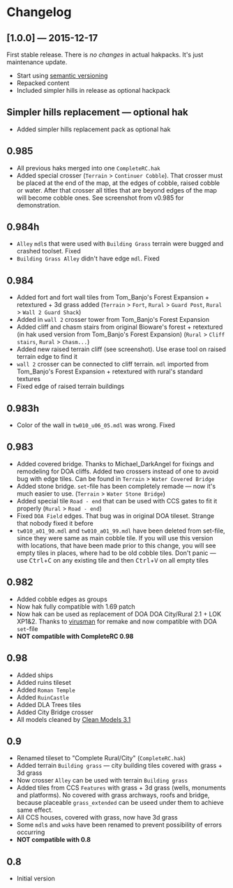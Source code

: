 # Changelog

## [1.0.0] — 2015-12-17
First stable release. There is _no changes_ in actual hakpacks. It's just maintenance update.

* Start using [semantic versioning](http://semver.org/)
* Repacked content
* Included simpler hills in release as optional hackpack

## Simpler hills replacement — optional hak
* Added simpler hills replacement pack as optional hak

## 0.985
* All previous haks merged into one `CompleteRC.hak`
* Added special crosser (`Terrain` > `Continuer Cobble`). That crosser must be placed at the end of the map, at the edges of cobble, raised cobble or water. After that crosser all titles that are beyond edges of the map will become cobble ones. See screenshot from v0.985 for demonstration.

## 0.984h
* `Alley` `mdl`s that were used with `Building Grass` terrain were bugged and crashed toolset. Fixed
* `Building Grass Alley` didn't have edge `mdl`. Fixed

## 0.984
* Added fort and fort wall tiles from Tom_Banjo's Forest Expansion + retextured + 3d grass added (`Terrain` > `Fort`, `Rural` > `Guard Post`, `Rural` > `Wall 2 Guard Shack`)
* Added in `wall 2` crosser tower from Tom_Banjo's Forest Expansion
* Added cliff and chasm stairs from original Bioware's forest + retextured (in hak used version from Tom_Banjo's Forest Expansion) (`Rural` > `Cliff stairs`, `Rural` > `Chasm...`)
* Added new raised terrain cliff (see screenshot). Use erase tool on raised terrain edge to find it
* `wall 2` crosser can be connected to cliff terrain. `mdl` imported from Tom_Banjo's Forest Expansion + retextured with rural's standard textures
* Fixed edge of raised terrain buildings

## 0.983h
* Color of the wall in `tw010_u06_05.mdl` was wrong. Fixed

## 0.983
* Added covered bridge. Thanks to Michael_DarkAngel for fixings and remodeling for DOA cliffs. Added two crossers instead of one to avoid bug with edge tiles. Can be found in `Terrain` > `Water Covered Bridge`
* Added stone bridge. `set`-file has been completely remade — now it's much easier to use. (`Terrain` > `Water Stone Bridge`)
* Added special tile `Road - end` that can be used with CCS gates to fit it properly (`Rural` > `Road - end`)
* Fixed `DOA Field` edges. That bug was in original DOA tileset. Strange that nobody fixed it before
* `tw010_a01_90.mdl` and `tw010_a01_99.mdl` have been deleted from set-file, since they were same as main cobble tile. If you will use this version with locations, that have been made prior to this change, you will see empty tiles in places, where had to be old cobble tiles. Don't panic — use <kbd>Ctrl</kbd>+<kbd>C</kbd> on any existing tile and then <kbd>Ctrl</kbd>+<kbd>V</kbd> on all empty tiles

## 0.982
* Added cobble edges as groups
* Now hak fully compatible with 1.69 patch
* Now hak can be used as replacement of DOA DOA City/Rural 2.1 + LOK XP1&2. Thanks to [virusman](https://github.com/virusman) for remake and now compatible with DOA `set`-file
* **NOT compatible with CompleteRC 0.98**

## 0.98
* Added ships
* Added ruins tileset
* Added `Roman Temple`
* Added `RuinCastle`
* Added DLA Trees tiles
* Added City Bridge crosser
* All models cleaned by [Clean Models 3.1](url=http://nwvault.ign.com/View.php?view=Other.Detail&id=1151)

## 0.9
* Renamed tileset to "Complete Rural/City" (`CompleteRC.hak`)
* Added terrain `Building grass` — city building tiles covered with grass + 3d grass
* Now crosser `Alley` can be used with terrain `Building grass`
* Added tiles from CCS `Features` with grass + 3d grass (wells, monuments and platforms). No covered with grass archways, roofs and bridge, because placeable `grass_extended` can be useed under them to achieve same effect.
* All CCS houses, covered with grass, now have 3d grass
* Some `mdl`s and `wok`s have been renamed to prevent possibility of errors occurring
* **NOT compatible with 0.8**

## 0.8
* Initial version